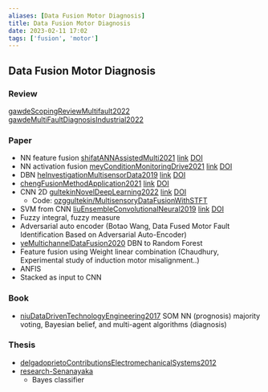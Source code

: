 ```yaml
---
aliases: [Data Fusion Motor Diagnosis]
title: Data Fusion Motor Diagnosis
date: 2023-02-11 17:02
tags: ['fusion', 'motor']
---
```


## Data Fusion Motor Diagnosis

### Review

[gawdeScopingReviewMultifault2022](../zotero/gawdeScopingReviewMultifault2022.md)  
[gawdeMultiFaultDiagnosisIndustrial2022](../zotero/gawdeMultiFaultDiagnosisIndustrial2022.md)

### Paper

- NN feature fusion [shifatANNAssistedMulti2021](zotero://select/library/items/MZ3X944B) [link]() [DOI](https://doi.org/10/gqk2h8)
- NN activation fusion [meyConditionMonitoringDrive2021](zotero://select/library/items/VEKKQ2CP) [link]() [DOI](https://doi.org/10.3390/pr9071108)
- DBN [heInvestigationMultisensorData2019](zotero://select/library/items/8X8AY6ZJ) [link](https://doi.org/10.1177/0954406219834048) [DOI](https://doi.org/10.1177/0954406219834048)
- [chengFusionMethodApplication2021](zotero://select/library/items/ADC68UBM) [link](https://www.mdpi.com/2076-3417/11/10/4318) [DOI](https://doi.org/10.3390/app11104318)
- CNN 2D [gultekinNovelDeepLearning2022](zotero://select/library/items/39GCFYTP) [link](https://doi.org/10.1007/s00521-021-06668-2) [DOI](https://doi.org/10.1007/s00521-021-06668-2)
  - Code: [ozggultekin/MultisensoryDataFusionWithSTFT](https://github.com/ozggultekin/MultisensoryDataFusionWithSTFT)
- SVM from CNN [liuEnsembleConvolutionalNeural2019](zotero://select/library/items/G5GYHAZR) [link](https://www.mdpi.com/1424-8220/19/23/5300) [DOI](https://doi.org/10.3390/s19235300)
- Fuzzy integral, fuzzy measure
- Adversarial auto encoder (Botao Wang, Data Fused Motor Fault Identification Based on Adversarial Auto-Encoder)
- [yeMultichannelDataFusion2020](../zotero/yeMultichannelDataFusion2020.md) DBN to Random Forest
- Feature fusion using Weight linear combination (Chaudhury, Experimental study of induction motor misalignment..)
- ANFIS
- Stacked as input to CNN

### Book

- [niuDataDrivenTechnologyEngineering2017](../zotero/niuDataDrivenTechnologyEngineering2017.md) SOM NN (prognosis) majority voting, Bayesian belief, and multi-agent algorithms (diagnosis)

### Thesis

- [delgadoprietoContributionsElectromechanicalSystems2012](../zotero/delgadoprietoContributionsElectromechanicalSystems2012.md)
- [research-Senanayaka](../paper-book-review/research-Senanayaka.md)
  - Bayes classifier

